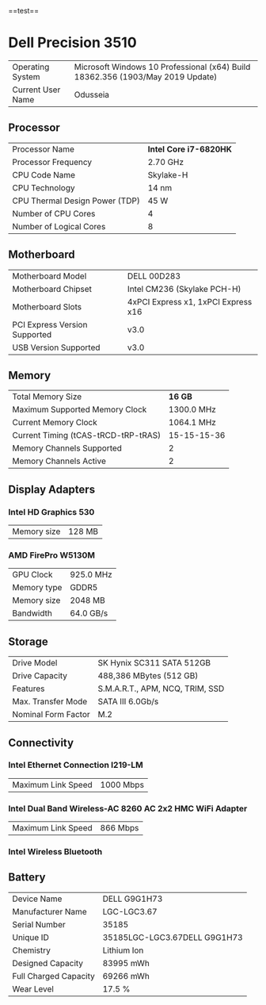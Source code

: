 ==test==

# Dell Precision 3510

| | |
--|--
Operating System | Microsoft Windows 10 Professional (x64) Build 18362.356 (1903/May 2019 Update)
Current User Name | Odusseia

## Processor

| | |
--|--
Processor Name | **Intel Core i7-6820HK**
Processor Frequency | 2.70 GHz
CPU Code Name | Skylake-H
CPU Technology | 14 nm
CPU Thermal Design Power (TDP) | 45 W
Number of CPU Cores | 4
Number of Logical Cores | 8

## Motherboard

| | |
--|--
Motherboard Model | DELL 00D283
Motherboard Chipset | Intel CM236 (Skylake PCH-H)
Motherboard Slots | 4xPCI Express x1, 1xPCI Express x16
PCI Express Version Supported | v3.0
USB Version Supported | v3.0

## Memory

| | |
--|--
Total Memory Size | **16 GB**
Maximum Supported Memory Clock | 1300.0 MHz
Current Memory Clock | 1064.1 MHz
Current Timing (tCAS-tRCD-tRP-tRAS) | 15-15-15-36
Memory Channels Supported | 2
Memory Channels Active | 2

## Display Adapters

### Intel HD Graphics 530

| | |
--|--
Memory size | 128 MB

### AMD FirePro W5130M

| | |
--|--
GPU Clock | 925.0 MHz
Memory type | GDDR5
Memory size | 2048 MB
Bandwidth | 64.0 GB/s

## Storage

| | |
--|--
Drive Model | SK Hynix SC311 SATA 512GB
Drive Capacity | 488,386 MBytes (512 GB)
Features | S.M.A.R.T., APM, NCQ, TRIM, SSD
Max. Transfer Mode | SATA III 6.0Gb/s
Nominal Form Factor | M.2

## Connectivity

### Intel Ethernet Connection I219-LM

| | |
--|--
Maximum Link Speed | 1000 Mbps

### Intel Dual Band Wireless-AC 8260 AC 2x2 HMC WiFi Adapter

| | |
--|--
Maximum Link Speed | 866 Mbps

### Intel Wireless Bluetooth

## Battery

| | |
--|--
Device Name | DELL G9G1H73
Manufacturer Name | LGC-LGC3.67
Serial Number | 35185
Unique ID | 35185LGC-LGC3.67DELL G9G1H73
Chemistry | Lithium Ion
Designed Capacity | 83995 mWh
Full Charged Capacity | 69266 mWh
Wear Level | 17.5 %